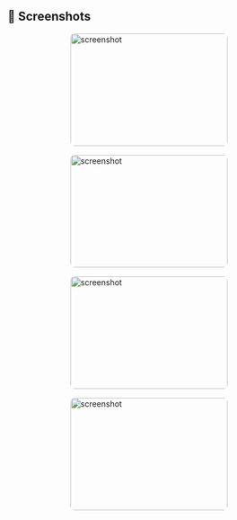 <h2>📸 Screenshots</h2>

<div style="display: flex; flex-wrap: wrap; gap: 16px; justify-content: center;">

  <!-- 1st image -->
  <div style="width: 30%; min-width: 280px; height: 200px; overflow: hidden; border-radius: 8px;">
    <img src="https://github.com/user-attachments/assets/7fbea7ee-ea64-4deb-ac87-e0251fd6990f" style="width: 100%; height: 100%; object-fit: cover;" alt="screenshot">
  </div>

  <!-- 2nd image -->
  <div style="width: 30%; min-width: 280px; height: 200px; overflow: hidden; border-radius: 8px;">
    <img src="https://github.com/user-attachments/assets/1def23f6-1b44-450d-afbe-a82ec1bdb450" style="width: 100%; height: 100%; object-fit: cover;" alt="screenshot">
  </div>

  <!-- 4th image -->
  <div style="width: 30%; min-width: 280px; height: 200px; overflow: hidden; border-radius: 8px;">
    <img src="https://github.com/user-attachments/assets/3d7c0a13-ffac-4466-be44-4ecbe4f02eac" style="width: 100%; height: 100%; object-fit: cover;" alt="screenshot">
  </div>

  <!-- 5th image -->
  <div style="width: 30%; min-width: 280px; height: 200px; overflow: hidden; border-radius: 8px;">
    <img src="https://github.com/user-attachments/assets/5e775eef-59bc-4b0b-bbc6-2dd8a1ecdb82" style="width: 100%; height: 100%; object-fit: cover;" alt="screenshot">
  </div>

</div>
